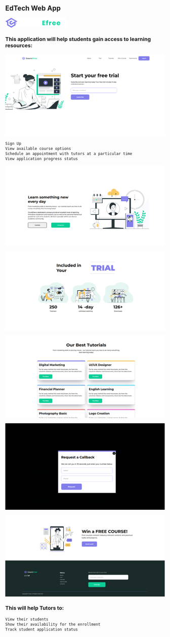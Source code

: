 ## EdTech Web App

![user-form](readmeimages/footer.png)

### This application will help students gain access to learning resources:

![user-form](readmeimages/home.png)

    Sign Up
    View available course options
    Schedule an appointment with tutors at a particular time
    View application progress status

![user-form](readmeimages/about.png)

![user-form](readmeimages/trial.png)

![user-form](readmeimages/tutorial.png)

![user-form](readmeimages/modal.png)

![user-form](readmeimages/footer1.png)

### This will help Tutors to:

    View their students
    Show their availability for the enrollment
    Track student application status
